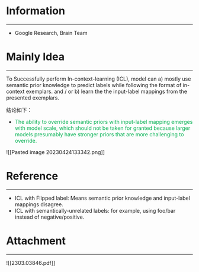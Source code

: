 # Information
---
- Google Research, Brain Team

# Mainly Idea
---
To Successfully perform In-context-learning (ICL), model can
a) mostly use semantic prior knowledge to predict labels while following the format of in-context exemplars. and / or b) learn the the input-label mappings from the presented exemplars.

结论如下：
- <font color="#00b050">The ability to override semantic priors with input-label mapping emerges with model scale, which should not be taken for granted because larger models presumably have stronger priors that are more challenging to override.</font>

![[Pasted image 20230424133342.png]]

# Reference
---
- ICL with Flipped label: Means semantic prior knowledge and input-label mappings disagree.
- ICL with semantically-unrelated labels: for example, using foo/bar instead of negative/positive.

# Attachment
---
![[2303.03846.pdf]]